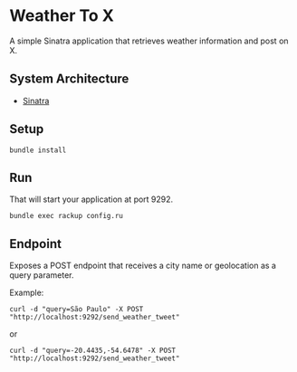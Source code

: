 # Weather To X
A simple Sinatra application that retrieves weather information and post on X.


## System Architecture

- [Sinatra](https://sinatrarb.com)


## Setup

```shell
bundle install
```

## Run

That will start your application at port 9292.

```shell
bundle exec rackup config.ru
```


## Endpoint

Exposes a POST endpoint that receives a city name or geolocation as a query parameter.

Example:

```shell
curl -d "query=São Paulo" -X POST "http://localhost:9292/send_weather_tweet"
```
or
```shell
curl -d "query=-20.4435,-54.6478" -X POST "http://localhost:9292/send_weather_tweet"
```
